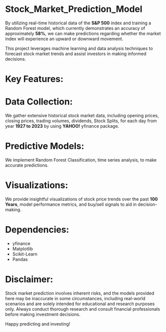 # Stock_Market_Prediction_Model #
By utilizing real-time historical data of the **S&amp;P 500** index and training a Random Forest model, which currently demonstrates an accuracy of approximately **58%**, we can make predictions regarding whether the market index will experience an upward or downward movement.

This project leverages machine learning and data analysis techniques to forecast stock market trends and assist investors in making informed decisions.

# Key Features: 

# Data Collection:
We gather extensive historical stock market data, including opening prices, closing prices, trading volumes, dividends, Stock Splits, for each day from year **1927 to 2023** by using **YAHOO!** yfinance package.

# Predictive Models:
We implement Random Forest Classification, time series analysis, to make accurate predictions.

# Visualizations:
We provide insightful visualizations of stock price trends over the past **100 Years**, model performance metrics, and buy/sell signals to aid in decision-making.

# Dependencies:
* yfinance
* Matplotlib
* Scikit-Learn
* Pandas

# Disclaimer:

Stock market prediction involves inherent risks, and the models provided here may be inaccurate in some circumstances, including real-world scenarios and are solely intended for educational and research purposes only. Always conduct thorough research and consult financial professionals before making investment decisions.

Happy predicting and investing!

